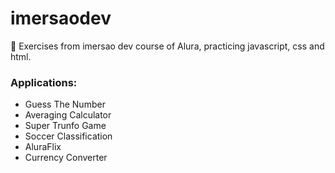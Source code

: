 # imersaodev
:memo: Exercises from imersao dev course of Alura, practicing javascript, css and html.

<h3>Applications:</h3>

<ul>
  <li>Guess The Number</li>
  <li>Averaging Calculator</li>
  <li>Super Trunfo Game</li>
  <li>Soccer Classification</li>
  <li>AluraFlix</li>
  <li>Currency Converter</li>
</ul>
